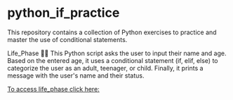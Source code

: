 # python_if_practice
This repository contains a collection of Python exercises to practice and master the use of conditional statements.

Life_Phase 👧🏻
This Python script asks the user to input their name and age. Based on the entered age, it uses a conditional statement (if, elif, else) to categorize the user as an adult, teenager, or child. Finally, it prints a message with the user's name and their status.

[To access life_phase click here:](https://github.com/olgamariavalenti/python_if_practice/blob/main/life_phase) 
